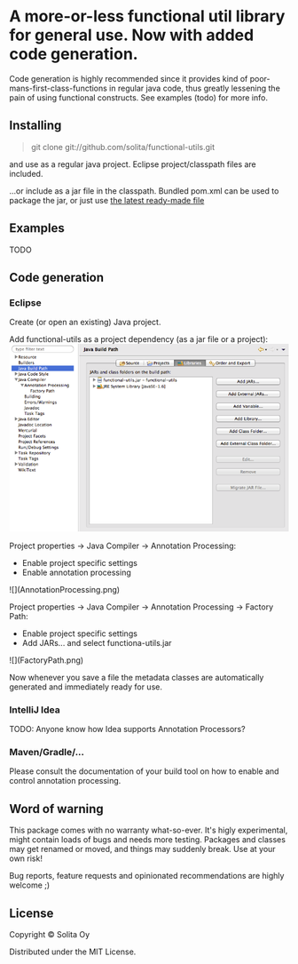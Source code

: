 # A more-or-less functional util library for general use. Now with added code generation.

Code generation is highly recommended since it provides kind of poor-mans-first-class-functions in regular java code, thus greatly lessening the pain of using functional constructs. See examples (todo) for more info.

## Installing

> git clone git://github.com/solita/functional-utils.git

and use as a regular java project. Eclipse project/classpath files are included.

...or include as a jar file in the classpath. Bundled pom.xml can be used to package the jar, or just use [the latest ready-made file](functional-utils.jar)

## Examples

TODO


## Code generation

### Eclipse

Create (or open an existing) Java project.

Add functional-utils as a project dependency (as a jar file or a project):
![](JavaBuildPath.png)

Project properties -> Java Compiler -> Annotation Processing:
<ul>
  <li>Enable project specific settings</li>
	<li>Enable annotation processing</li>
</ul>
![](AnnotationProcessing.png)

Project properties -> Java Compiler -> Annotation Processing -> Factory Path:
<ul>
	<li>Enable project specific settings</li>
	<li>Add JARs... and select functiona-utils.jar</li>
</ul>
![](FactoryPath.png)

Now whenever you save a file the metadata classes are automatically generated and immediately ready for use.

### IntelliJ Idea

TODO: Anyone know how Idea supports Annotation Processors?

### Maven/Gradle/...

Please consult the documentation of your build tool on how to enable and control annotation processing.


## Word of warning

This package comes with no warranty what-so-ever. It's higly experimental, might contain loads of bugs and needs more testing.
Packages and classes may get renamed or moved, and things may suddenly break.
Use at your own risk!

Bug reports, feature requests and opinionated recommendations are highly welcome ;)


## License

Copyright © Solita Oy

Distributed under the MIT License.
